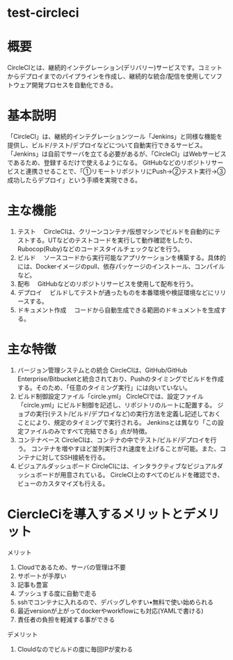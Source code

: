 # test-circleci

# 概要
CircleCIとは、継続的インテグレーション(デリバリー)サービスです。コミットからデプロイまでのパイプラインを作成し、継続的な統合/配信を使用してソフトウェア開発プロセスを自動化できる。

# 基本説明
「CircleCI」は、継続的インテグレーションツール「Jenkins」と同様な機能を提供し、ビルド/テスト/デプロイなどについて自動実行できるサービス。
「Jenkins」は自前でサーバを立てる必要があるが、「CircleCI」はWebサービスであるため、登録するだけで使えるようになる。
GitHubなどのリポジトリサービスと連携させることで、「①リモートリポジトリにPush→②テスト実行→③成功したらデプロイ」という手順を実現できる。

# 主な機能
1. テスト
　CircleCIは、クリーンコンテナ/仮想マシンでビルドを自動的にテストする。UTなどのテストコードを実行して動作確認をしたり、Rubocop(Ruby)などのコードスタイルチェックなどを行う。
2. ビルド
　ソースコードから実行可能なアプリケーションを構築する。具体的には、Dockerイメージのpull、依存パッケージのインストール、コンパイルなど。
3. 配布
　GitHubなどのリポジトリサービスを使用して配布を行う。
4. デプロイ
　ビルドしてテストが通ったものを本番環境や検証環境などにリリースする。
5. ドキュメント作成
　コードから自動生成できる範囲のドキュメントを生成する。
 
# 主な特徴
1. バージョン管理システムとの統合
  CircleCIは、GitHub/GitHub Enterprise/Bitbucketと統合されており、Pushのタイミングでビルドを作成する。そのため、「任意のタイミング実行」には向いていない。
2. ビルド制御設定ファイル「circle.yml」
  CircleCIでは、設定ファイル「circle.yml」にビルド制御を記述し、リポジトリのルートに配置する。
  ジョブの実行(テスト/ビルド/デプロイなど)の実行方法を定義し記述しておくことにより、規定のタイミングで実行される。
  Jenkinsとは異なり「この設定ファイルのみですべて完結できる」点が特徴。
3. コンテナベース
  CircleCIは、コンテナの中でテスト/ビルド/デプロイを行う。
  コンテナを増やすほど並列実行され速度を上げることが可能。また、コンテナに対してSSH接続を行る。
4. ビジュアルダッシュボード
  CircleCIには、インタラクティブなビジュアルダッシュボードが用意されている。
  CircleCI上のすべてのビルドを確認でき、ビューのカスタマイズも行える。
  
# CiercleCiを導入するメリットとデメリット
メリット
1. Cloudであるため、サーバの管理は不要
2. サポートが手厚い
3. 記事も豊富
4. プッシュする度に自動で走る
5. sshでコンテナに入れるので、デバッグしやすい•無料で使い始められる
6. 最近versionが上がってdockerやworkflowにも対応(YAMLで書ける)
7. 責任者の負担を軽減する事ができる

デメリット
1. Clouldなのでビルドの度に毎回IPが変わる

